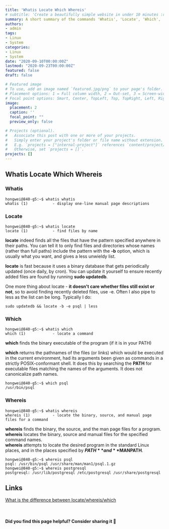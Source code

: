 ```yaml
---
title: 'Whatis Locate Which Whereis'
# subtitle: 'Create a beautifully simple website in under 10 minutes :rocket:'
summary: A short summary of the commands 'Whatis', 'Locate', 'Which', 'Whereis'.
authors:
- admin
tags:
- Linux
- System
categories:
- Linux
- System
date: "2020-09-10T00:00:00Z"
lastmod: "2020-09-23T00:00:00Z"
featured: false
draft: false

# Featured image
# To use, add an image named `featured.jpg/png` to your page's folder.
# Placement options: 1 = Full column width, 2 = Out-set, 3 = Screen-width
# Focal point options: Smart, Center, TopLeft, Top, TopRight, Left, Right, BottomLeft, Bottom, BottomRight
image:
  placement: 2
  caption: ''
  focal_point: ""
  preview_only: false

# Projects (optional).
#   Associate this post with one or more of your projects.
#   Simply enter your project's folder or file name without extension.
#   E.g. `projects = ["internal-project"]` references `content/project/deep-learning/index.md`.
#   Otherwise, set `projects = []`.
projects: []
---
```



## Whatis Locate Which Whereis

### Whatis

    hongwei@840-g5:~$ whatis whatis
    whatis (1)           - display one-line manual page descriptions

### Locate

    hongwei@840-g5:~$ whatis locate
    locate (1)           - find files by name

**locate** indeed finds all the files that have the pattern specified anywhere in their paths. You can tell it to only find files and directories whose names (rather than full paths) include the pattern with the **-b** option, which is usually what you want, and gives a less unwieldy list.    

**locate** is fast because it uses a binary database that gets periodically updated (once daily, by cron). You can update it yourself to ensure recently added files are found by running **sudo updatedb**.  

One more thing about locate - **it doesn't care whether files still exist or not**, so to avoid finding recently deleted files, use -e. Often I also pipe to less as the list can be long. Typically I do:  

    sudo updatedb && locate -b -e psql | less

### Which

    hongwei@840-g5:~$ whatis which
    which (1)            - locate a command

**which** finds the binary executable of the program (if it is in your PATH)  

**which** returns the  pathnames of the files (or links) which would be executed in the current environment, had its arguments been given as commands in a strictly POSIX-conformant shell.  It does this by searching the **PATH** for executable files matching the names of the arguments. It does not canonicalize path names.

    hongwei@840-g5:~$ which psql
    /usr/bin/psql

### Whereis

    hongwei@840-g5:~$ whatis whereis
    whereis (1)          - locate the binary, source, and manual page files for a command

**whereis** finds the binary, the source, and the man page files for a program.  
**whereis** locates the binary, source and manual files for the specified command names.  
**whereis** attempts to locate the desired program in the standard Linux places, and in the places specified by **$PATH** and **$MANPATH**.  

    hongwei@840-g5:~$ whereis psql
    psql: /usr/bin/psql /usr/share/man/man1/psql.1.gz
    hongwei@840-g5:~$ whereis postgresql
    postgresql: /usr/lib/postgresql /etc/postgresql /usr/share/postgresql

## Links

[What is the difference between locate/whereis/which](https://askubuntu.com/questions/799776/what-is-the-difference-between-locate-whereis-which)  

<br>

#### Did you find this page helpful? Consider sharing it 🙌
